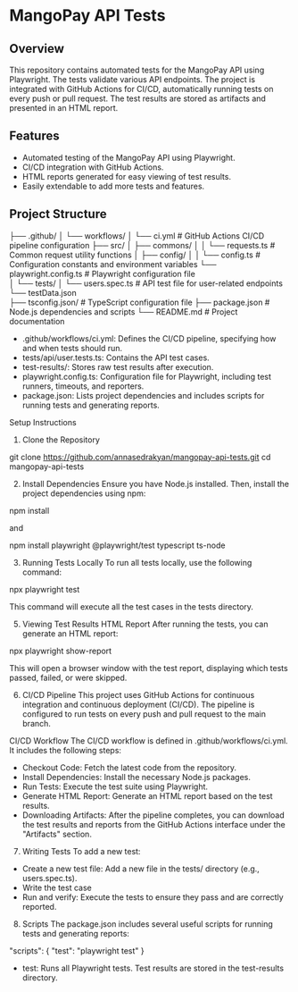 # MangoPay API Tests

## Overview

This repository contains automated tests for the MangoPay API using Playwright. The tests validate various API endpoints. The project is integrated with GitHub Actions for CI/CD, automatically running tests on every push or pull request. The test results are stored as artifacts and presented in an HTML report.

## Features

- Automated testing of the MangoPay API using Playwright.
- CI/CD integration with GitHub Actions.
- HTML reports generated for easy viewing of test results.
- Easily extendable to add more tests and features.

## Project Structure

├── .github/
│   └── workflows/
│       └── ci.yml                  # GitHub Actions CI/CD pipeline configuration
├── src/
│   ├── commons/
│   │   └── requests.ts             # Common request utility functions
│   ├── config/
│   │   └── config.ts               # Configuration constants and environment variables
        └── playwright.config.ts    # Playwright configuration file       
│   └── tests/
│       └── users.spec.ts           # API test file for user-related endpoints
    └── testData.json      
├── tsconfig.json/                  # TypeScript configuration file
├── package.json                    # Node.js dependencies and scripts
└── README.md                       # Project documentation


- .github/workflows/ci.yml: Defines the CI/CD pipeline, specifying how and when tests should run.
- tests/api/user.tests.ts: Contains the API test cases.
- test-results/: Stores raw test results after execution.
- playwright.config.ts: Configuration file for Playwright, including test runners, timeouts, and reporters.
- package.json: Lists project dependencies and includes scripts for running tests and generating reports.


Setup Instructions
1. Clone the Repository

git clone https://github.com/annasedrakyan/mangopay-api-tests.git
cd mangopay-api-tests

2. Install Dependencies
Ensure you have Node.js installed. Then, install the project dependencies using npm:

npm install

and 

npm install playwright @playwright/test typescript ts-node

3. Running Tests Locally
To run all tests locally, use the following command:

npx playwright test

This command will execute all the test cases in the tests directory.

5. Viewing Test Results
HTML Report
After running the tests, you can generate an HTML report:

npx playwright show-report

This will open a browser window with the test report, displaying which tests passed, failed, or were skipped.

6. CI/CD Pipeline
This project uses GitHub Actions for continuous integration and continuous deployment (CI/CD). The pipeline is configured to run tests on every push and pull request to the main branch.

CI/CD Workflow
The CI/CD workflow is defined in .github/workflows/ci.yml. It includes the following steps:

- Checkout Code: Fetch the latest code from the repository.
- Install Dependencies: Install the necessary Node.js packages.
- Run Tests: Execute the test suite using Playwright.
- Generate HTML Report: Generate an HTML report based on the test results.
- Downloading Artifacts: After the pipeline completes, you can download the test results and reports from the GitHub Actions interface under the "Artifacts" section.

7. Writing Tests
To add a new test:

- Create a new test file: Add a new file in the tests/ directory (e.g., users.spec.ts).
- Write the test case
- Run and verify: Execute the tests to ensure they pass and are correctly reported.

8. Scripts
The package.json includes several useful scripts for running tests and generating reports:

"scripts": {
  "test": "playwright test"
}

- test: Runs all Playwright tests. Test results are stored in the test-results directory.
